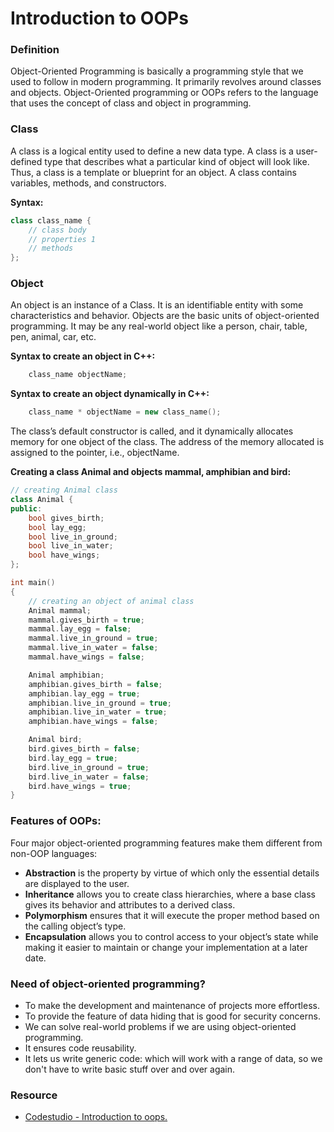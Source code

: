 # Introduction to OOPs

### Definition

Object-Oriented Programming is basically a programming style that we used to follow in modern programming. It primarily revolves around classes and objects. Object-Oriented programming or OOPs refers to the language that uses the concept of class and object in programming.

### Class

A class is a logical entity used to define a new data type. A class is a user-defined type that describes what a particular kind of object will look like. Thus, a class is a template or blueprint for an object. A class contains variables, methods, and constructors.

**Syntax:**

```cpp
class class_name {
    // class body
    // properties 1
    // methods
};
```

### Object

An object is an instance of a Class. It is an identifiable entity with some characteristics and behavior. Objects are the basic units of object-oriented programming. It may be any real-world object like a person, chair, table, pen, animal, car, etc.

**Syntax to create an object in C++:**

```cpp
    class_name objectName;
```

**Syntax to create an object dynamically in C++:**

```cpp
    class_name * objectName = new class_name();
```

The class’s default constructor is called, and it dynamically allocates memory for one object of the class. The address of the memory allocated is assigned to the pointer, i.e., objectName.

**Creating a class Animal and objects mammal, amphibian and bird:**

```cpp
// creating Animal class
class Animal {
public:
    bool gives_birth;
    bool lay_egg;
    bool live_in_ground;
    bool live_in_water;
    bool have_wings;
};

int main()
{
    // creating an object of animal class
    Animal mammal;
    mammal.gives_birth = true;
    mammal.lay_egg = false;
    mammal.live_in_ground = true;
    mammal.live_in_water = false;
    mammal.have_wings = false;

    Animal amphibian;
    amphibian.gives_birth = false;
    amphibian.lay_egg = true;
    amphibian.live_in_ground = true;
    amphibian.live_in_water = true;
    amphibian.have_wings = false;

    Animal bird;
    bird.gives_birth = false;
    bird.lay_egg = true;
    bird.live_in_ground = true;
    bird.live_in_water = false;
    bird.have_wings = true;
}
```

### Features of OOPs:

Four major object-oriented programming features make them different from non-OOP languages:

-   **Abstraction** is the property by virtue of which only the essential details are displayed to the user.
-   **Inheritance** allows you to create class hierarchies, where a base class gives its behavior and attributes to a derived class.
-   **Polymorphism** ensures that it will execute the proper method based on the calling object’s type.
-   **Encapsulation** allows you to control access to your object’s state while making it easier to maintain or change your implementation at a later date.

### Need of object-oriented programming?

-   To make the development and maintenance of projects more effortless.
-   To provide the feature of data hiding that is good for security concerns.
-   We can solve real-world problems if we are using object-oriented programming.
-   It ensures code reusability.
-   It lets us write generic code: which will work with a range of data, so we don't have to write basic stuff over and over again.

### Resource

-   [Codestudio - Introduction to oops.](https://www.codingninjas.com/codestudio/guided-paths/oops-in-c/content/238489/offering/3210642)
